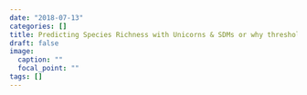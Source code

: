 ```yaml
---
date: "2018-07-13"
categories: []
title: Predicting Species Richness with Unicorns & SDMs or why thresholds should be abandoned?
draft: false
image:
  caption: ""
  focal_point: ""
tags: []
---
```

